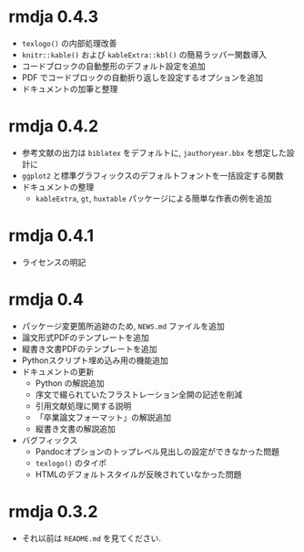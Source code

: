 # rmdja 0.4.3

* `texlogo()` の内部処理改善
* `knitr::kable()` および `kableExtra::kbl()` の簡易ラッパー関数導入
* コードブロックの自動整形のデフォルト設定を追加
* PDF でコードブロックの自動折り返しを設定するオプションを追加
* ドキュメントの加筆と整理

# rmdja 0.4.2

* 参考文献の出力は `biblatex` をデフォルトに, `jauthoryear.bbx` を想定した設計に
* `ggplot2` と標準グラフィックスのデフォルトフォントを一括設定する関数
* ドキュメントの整理
  + `kableExtra`, `gt`, `huxtable` パッケージによる簡単な作表の例を追加

# rmdja 0.4.1

* ライセンスの明記

# rmdja 0.4

* パッケージ変更箇所追跡のため, `NEWS.md` ファイルを追加
* 論文形式PDFのテンプレートを追加
* 縦書き文書PDFのテンプレートを追加
* Pythonスクリプト埋め込み用の機能追加
* ドキュメントの更新
  + Python の解説追加
  + 序文で綴られていたフラストレーション全開の記述を削減
  + 引用文献処理に関する説明
  + 「卒業論文フォーマット」の解説追加
  + 縦書き文書の解説追加
* バグフィックス
  + Pandocオプションのトップレベル見出しの設定ができなかった問題
  + `texlogo()` のタイポ
  + HTMLのデフォルトスタイルが反映されていなかった問題

#  rmdja 0.3.2

* それ以前は `README.md` を見てください.